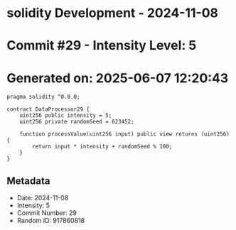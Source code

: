 ﻿# solidity Development - 2024-11-08
# Commit #29 - Intensity Level: 5
# Generated on: 2025-06-07 12:20:43
```solidity
pragma solidity ^0.8.0;

contract DataProcessor29 {
    uint256 public intensity = 5;
    uint256 private randomSeed = 623452;

    function processValue(uint256 input) public view returns (uint256) {
        return input * intensity + randomSeed % 100;
    }
}
```
## Metadata
- Date: 2024-11-08
- Intensity: 5
- Commit Number: 29
- Random ID: 917860818
